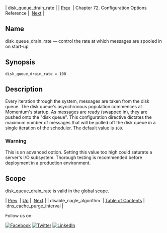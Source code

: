 | disk_queue_drain_rate |
| [Prev](conf.ref.disable_nagle_algorithm.php)  | Chapter 72. Configuration Options Reference |  [Next](conf.ref.dns_cache_purge_interval.php) |

<a name="conf.ref.disk_queue_drain_rate"></a>
## Name

disk_queue_drain_rate — control the rate at which messages are spooled in on start-up

## Synopsis

`disk_queue_drain_rate = 100`

<a name="idp24357056"></a>
## Description

Every iteration through the system, messages are taken from the disk queue. The disk queue's asynchronous population commences at Momentum's startup. As messages are ready (swapped in), they are pushed onto the "disk queue". This configuration directive dictates the maximum number of messages that will be pulled off the disk queue in a single iteration of the scheduler. The default value is `100`.

### Warning

This is an advanced option. Setting this value too high could saturate a server's I/O subsystem. Thorough testing is recommended before deployment in a production environment.

<a name="idp24360800"></a>
## Scope

disk_queue_drain_rate is valid in the global scope.

| [Prev](conf.ref.disable_nagle_algorithm.php)  | [Up](config.options.ref.php) |  [Next](conf.ref.dns_cache_purge_interval.php) |
| disable_nagle_algorithm  | [Table of Contents](index.php) |  dns_cache_purge_interval |

Follow us on:

[![Facebook](https://support.messagesystems.com/images/icon-facebook.png)](http://www.facebook.com/messagesystems) [![Twitter](https://support.messagesystems.com/images/icon-twitter.png)](http://twitter.com/#!/MessageSystems) [![LinkedIn](https://support.messagesystems.com/images/icon-linkedin.png)](http://www.linkedin.com/company/message-systems)